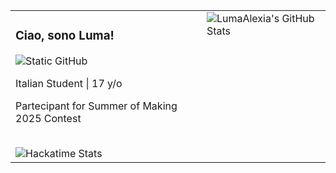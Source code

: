 <table>
    <tr>
        <td valign="top">
        <h3>Ciao, sono Luma!</h3>
        <img src="https://img.shields.io/static/v1?label=Overview&message=LumaAlexia&color=f8efd4&style=for-the-badge&logo=GitHub" alt="Static GitHub">
        <p>Italian Student | 17 y/o</p>
        <p>Partecipant for Summer of Making 2025 Contest</p>
        <br>
        <img src='https://github-readme-stats.hackclub.dev/api/wakatime?username=11228&api_domain=hackatime.hackclub.com&theme=gruvbox_light&custom_title=Hackatime+Stats&layout=compact&cache_seconds=0&langs_count=8' alt='Hackatime Stats'>
        </td>
        <td valign="top">
        <img align="right" src="https://github-readme-stats.vercel.app/api?username=LumaAlexia&show_icons=true&title_color=783c00&text_color=af552e&icon_color=783c00&bg_color=f8efd4&cache_seconds=2300" alt="LumaAlexia's GitHub Stats">
        </td>
    </tr>
</table>
